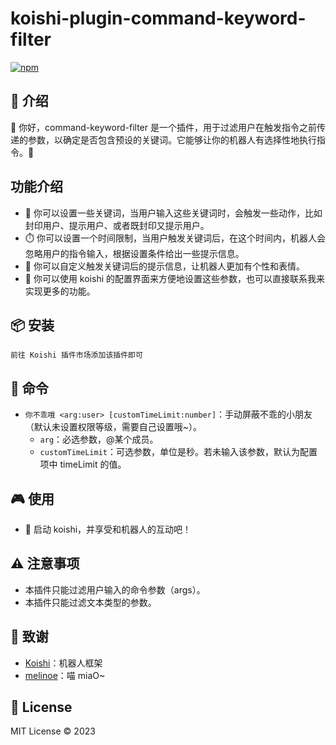 # koishi-plugin-command-keyword-filter

[![npm](https://img.shields.io/npm/v/koishi-plugin-command-keyword-filter?style=flat-square)](https://www.npmjs.com/package/koishi-plugin-command-keyword-filter)

## 🎈 介绍

👋 你好，command-keyword-filter 是一个插件，用于过滤用户在触发指令之前传递的参数，以确定是否包含预设的关键词。它能够让你的机器人有选择性地执行指令。🤖

## 功能介绍

- 📝 你可以设置一些关键词，当用户输入这些关键词时，会触发一些动作，比如封印用户、提示用户、或者既封印又提示用户。
- ⏱️ 你可以设置一个时间限制，当用户触发关键词后，在这个时间内，机器人会忽略用户的指令输入，根据设置条件给出一些提示信息。
- 🎨 你可以自定义触发关键词后的提示信息，让机器人更加有个性和表情。
- 🚀 你可以使用 koishi 的配置界面来方便地设置这些参数，也可以直接联系我来实现更多的功能。

## 📦 安装

```
前往 Koishi 插件市场添加该插件即可
```

## 📝 命令

- `你不乖哦 <arg:user> [customTimeLimit:number]`：手动屏蔽不乖的小朋友（默认未设置权限等级，需要自己设置哦~）。
  - `arg`：必选参数，@某个成员。
  - `customTimeLimit`：可选参数，单位是秒。若未输入该参数，默认为配置项中 timeLimit 的值。

## 🎮 使用

- 🎉 启动 koishi，并享受和机器人的互动吧！

## ⚠️ 注意事项

- 本插件只能过滤用户输入的命令参数（args）。
- 本插件只能过滤文本类型的参数。

## 🙏 致谢

* [Koishi](https://koishi.chat/)：机器人框架
* [melinoe](https://forum.koishi.xyz/t/topic/4578)：喵 miaO~

## 📄 License

MIT License © 2023